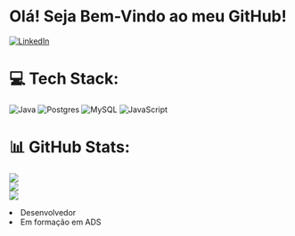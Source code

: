 
<h1> Olá! Seja Bem-Vindo ao meu GitHub!</h1>

[![LinkedIn](https://img.shields.io/badge/LinkedIn-0077B5?style=for-the-badge&logo=linkedin&logoColor=white)](https://www.linkedin.com/in/cleyton-nunes-081b28225)


# 💻 Tech Stack:
![Java](https://img.shields.io/badge/java-%23ED8B00.svg?style=for-the-badge&logo=java&logoColor=white) ![Postgres](https://img.shields.io/badge/postgres-%23316192.svg?style=for-the-badge&logo=postgresql&logoColor=white) ![MySQL](https://img.shields.io/badge/mysql-%2300f.svg?style=for-the-badge&logo=mysql&logoColor=white) ![JavaScript](https://img.shields.io/badge/javascript-%23323330.svg?style=for-the-badge&logo=javascript&logoColor=%23F7DF1E)
# 📊 GitHub Stats:
![](https://github-readme-stats.vercel.app/api?username=cleytuns&theme=dark&hide_border=false&include_all_commits=true&count_private=false)<br/>
![](https://github-readme-streak-stats.herokuapp.com/?user=cleytuns&theme=dark&hide_border=false)<br/>
![](https://github-readme-stats.vercel.app/api/top-langs/?username=cleytuns&theme=dark&hide_border=false&include_all_commits=true&count_private=false&layout=compact)

<li> Desenvolvedor</li>
<li> Em formação em ADS </li>
